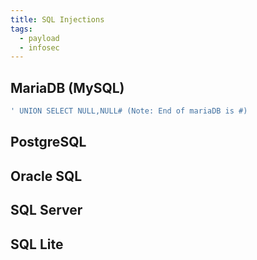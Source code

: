 ```yaml
---
title: SQL Injections
tags:
  - payload
  - infosec
---
```

## MariaDB (MySQL)

```sql
' UNION SELECT NULL,NULL# (Note: End of mariaDB is #)
```

## PostgreSQL

## Oracle SQL

## SQL Server

## SQL Lite
